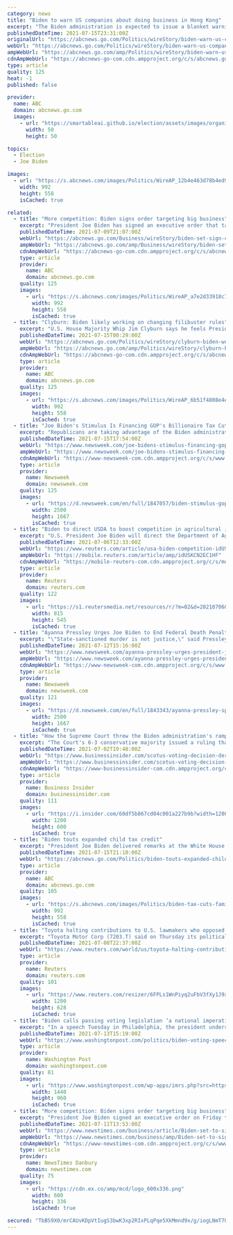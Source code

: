 ```yaml
---
category: news
title: "Biden to warn US companies about doing business in Hong Kong"
excerpt: "The Biden administration is expected to issue a blanket warning to U.S. firms about the risks of doing business in Hong Kong as China continues to clamp down on political and economic freedoms in the"
publishedDateTime: 2021-07-15T23:31:00Z
originalUrl: "https://abcnews.go.com/Politics/wireStory/biden-warn-us-companies-business-hong-kong-78874750"
webUrl: "https://abcnews.go.com/Politics/wireStory/biden-warn-us-companies-business-hong-kong-78874750"
ampWebUrl: "https://abcnews.go.com/amp/Politics/wireStory/biden-warn-us-companies-business-hong-kong-78874750"
cdnAmpWebUrl: "https://abcnews-go-com.cdn.ampproject.org/c/s/abcnews.go.com/amp/Politics/wireStory/biden-warn-us-companies-business-hong-kong-78874750"
type: article
quality: 125
heat: -1
published: false

provider:
  name: ABC
  domain: abcnews.go.com
  images:
    - url: "https://smartableai.github.io/election/assets/images/organizations/abcnews.go.com-50x50.jpg"
      width: 50
      height: 50

topics:
  - Election
  - Joe Biden

images:
  - url: "https://s.abcnews.com/images/Politics/WireAP_12b4e463d78b4ed98190c44b94de1acb_16x9_992.jpg"
    width: 992
    height: 558
    isCached: true

related:
  - title: "More competition: Biden signs order targeting big business"
    excerpt: "President Joe Biden has signed an executive order that targets what he says are anticompetitive practices in tech, health care and other parts of the economy"
    publishedDateTime: 2021-07-09T21:07:00Z
    webUrl: "https://abcnews.go.com/Business/wireStory/biden-set-sign-competition-order-targeting-big-business-78753294"
    ampWebUrl: "https://abcnews.go.com/amp/Business/wireStory/biden-set-sign-competition-order-targeting-big-business-78753294"
    cdnAmpWebUrl: "https://abcnews-go-com.cdn.ampproject.org/c/s/abcnews.go.com/amp/Business/wireStory/biden-set-sign-competition-order-targeting-big-business-78753294"
    type: article
    provider:
      name: ABC
      domain: abcnews.go.com
    quality: 125
    images:
      - url: "https://s.abcnews.com/images/Politics/WireAP_a7e2d33918c74bc9a985b5ab24747cce_16x9_992.jpg"
        width: 992
        height: 558
        isCached: true
  - title: "Clyburn: Biden likely working on changing filibuster rules"
    excerpt: "U.S. House Majority Whip Jim Clyburn says he feels President Joe Biden is likely working behind the scenes to tweak Senate rules so the filibuster can’t be used on legislation pertaining to election l"
    publishedDateTime: 2021-07-15T00:29:00Z
    webUrl: "https://abcnews.go.com/Politics/wireStory/clyburn-biden-working-changing-filibuster-rules-78852976"
    ampWebUrl: "https://abcnews.go.com/amp/Politics/wireStory/clyburn-biden-working-changing-filibuster-rules-78852976"
    cdnAmpWebUrl: "https://abcnews-go-com.cdn.ampproject.org/c/s/abcnews.go.com/amp/Politics/wireStory/clyburn-biden-working-changing-filibuster-rules-78852976"
    type: article
    provider:
      name: ABC
      domain: abcnews.go.com
    quality: 125
    images:
      - url: "https://s.abcnews.com/images/Politics/WireAP_6b51f4808e4e42cf93063aae3609886f_16x9_992.jpg"
        width: 992
        height: 558
        isCached: true
  - title: "Joe Biden's Stimulus Is Financing GOP's Billionaire Tax Cuts"
    excerpt: "Republicans are taking advantage of the Biden administration's refusal to enforce a law designed to make sure stimulus money isn't used for tax breaks."
    publishedDateTime: 2021-07-15T17:54:00Z
    webUrl: "https://www.newsweek.com/joe-bidens-stimulus-financing-gops-billionaire-tax-cuts-1610196"
    ampWebUrl: "https://www.newsweek.com/joe-bidens-stimulus-financing-gops-billionaire-tax-cuts-1610196?amp=1"
    cdnAmpWebUrl: "https://www-newsweek-com.cdn.ampproject.org/c/s/www.newsweek.com/joe-bidens-stimulus-financing-gops-billionaire-tax-cuts-1610196?amp=1"
    type: article
    provider:
      name: Newsweek
      domain: newsweek.com
    quality: 125
    images:
      - url: "https://d.newsweek.com/en/full/1847057/biden-stimulus-gop-billionaire-tax-cuts.jpg"
        width: 2500
        height: 1667
        isCached: true
  - title: "Biden to direct USDA to boost competition in agricultural industries - source"
    excerpt: "U.S. President Joe Biden will direct the Department of Agriculture to adopt new rules to boost competition in agricultural industries in an upcoming executive action from the White House, a source familiar with the situation said."
    publishedDateTime: 2021-07-06T12:33:00Z
    webUrl: "https://www.reuters.com/article/usa-biden-competition-idUSL2N2OI14M"
    ampWebUrl: "https://mobile.reuters.com/article/amp/idUSKCN2EC1HF"
    cdnAmpWebUrl: "https://mobile-reuters-com.cdn.ampproject.org/c/s/mobile.reuters.com/article/amp/idUSKCN2EC1HF"
    type: article
    provider:
      name: Reuters
      domain: reuters.com
    quality: 122
    images:
      - url: "https://s1.reutersmedia.net/resources/r/?m=02&d=20210706&t=2&i=1568043730&w=&fh=545px&fw=&ll=&pl=&sq=&r=LYNXNPEH650R0"
        width: 815
        height: 545
        isCached: true
  - title: "Ayanna Pressley Urges Joe Biden to End Federal Death Penalty by Executive Order"
    excerpt: "\"State-sanctioned murder is not justice,\" said Pressley, as she called on the president to commute the sentences of all inmates on federal death row."
    publishedDateTime: 2021-07-12T15:16:00Z
    webUrl: "https://www.newsweek.com/ayanna-pressley-urges-president-joe-biden-end-federal-death-penalty-executive-order-1608814"
    ampWebUrl: "https://www.newsweek.com/ayanna-pressley-urges-president-joe-biden-end-federal-death-penalty-executive-order-1608814?amp=1"
    cdnAmpWebUrl: "https://www-newsweek-com.cdn.ampproject.org/c/s/www.newsweek.com/ayanna-pressley-urges-president-joe-biden-end-federal-death-penalty-executive-order-1608814?amp=1"
    type: article
    provider:
      name: Newsweek
      domain: newsweek.com
    quality: 121
    images:
      - url: "https://d.newsweek.com/en/full/1843343/ayanna-pressley-speaks-boston.jpg"
        width: 2500
        height: 1667
        isCached: true
  - title: "How the Supreme Court threw the Biden administration's ramped-up voting rights agenda off the rails"
    excerpt: "The Court's 6-3 conservative majority issued a ruling that erodes the key voting law that has protected Black voters from discrimination."
    publishedDateTime: 2021-07-02T19:48:00Z
    webUrl: "https://www.businessinsider.com/scotus-voting-decision-derails-dem-biden-admin-voting-rights-push-2021-7"
    ampWebUrl: "https://www.businessinsider.com/scotus-voting-decision-derails-dem-biden-admin-voting-rights-push-2021-7?amp"
    cdnAmpWebUrl: "https://www-businessinsider-com.cdn.ampproject.org/c/s/www.businessinsider.com/scotus-voting-decision-derails-dem-biden-admin-voting-rights-push-2021-7?amp"
    type: article
    provider:
      name: Business Insider
      domain: businessinsider.com
    quality: 111
    images:
      - url: "https://i.insider.com/60df5b867cd04c001a227b9b?width=1200&format=jpeg"
        width: 1200
        height: 600
        isCached: true
  - title: "Biden touts expanded child tax credit"
    excerpt: "President Joe Biden delivered remarks at the White House as his administration rolled out its expanded child tax credit on Thursday."
    publishedDateTime: 2021-07-15T21:10:00Z
    webUrl: "https://abcnews.go.com/Politics/biden-touts-expanded-child-tax-credit/story?id=78865759"
    type: article
    provider:
      name: ABC
      domain: abcnews.go.com
    quality: 105
    images:
      - url: "https://s.abcnews.com/images/Politics/biden-tax-cuts-families2-01-gty-iwb-210715_1626368271101_hpMain_16x9_992.jpg"
        width: 992
        height: 558
        isCached: true
  - title: "Toyota halting contributions to U.S. lawmakers who opposed Biden certification"
    excerpt: "Toyota Motor Corp (7203.T) said on Thursday its political action committee will halt donations to U.S. lawmakers that voted against U.S. President Joe Biden's election certification in January."
    publishedDateTime: 2021-07-08T22:37:00Z
    webUrl: "https://www.reuters.com/world/us/toyota-halting-contributions-us-lawmakers-who-opposed-biden-certification-2021-07-08/"
    type: article
    provider:
      name: Reuters
      domain: reuters.com
    quality: 101
    images:
      - url: "https://www.reuters.com/resizer/6FPLs1WnPiyq2uFbV3fXy1J9xls=/1200x628/smart/filters:quality(80)/cloudfront-us-east-2.images.arcpublishing.com/reuters/K3SFBBZQAJO5TBXQ73O22JJ2ZA.jpg"
        width: 1200
        height: 628
        isCached: true
  - title: "Biden calls passing voting legislation ‘a national imperative’ and castigates voting restrictions based on ‘a big lie’"
    excerpt: "In a speech Tuesday in Philadelphia, the president underscored how the “denial of the right to vote” is “grounded in autocracy, undemocratic, un-American and unpatriotic,” a White House official said."
    publishedDateTime: 2021-07-13T15:19:00Z
    webUrl: "https://www.washingtonpost.com/politics/biden-voting-speech/2021/07/13/afd91f7a-e3d9-11eb-8aa5-5662858b696e_story.html"
    type: article
    provider:
      name: Washington Post
      domain: washingtonpost.com
    quality: 81
    images:
      - url: "https://www.washingtonpost.com/wp-apps/imrs.php?src=https://arc-anglerfish-washpost-prod-washpost.s3.amazonaws.com/public/DQAAYLHEDMI6XJA6ZBCCYIJ7VA.jpg&w=1440"
        width: 1440
        height: 960
        isCached: true
  - title: "More competition: Biden signs order targeting big business"
    excerpt: "President Joe Biden signed an executive order on Friday targeting what he labeled anticompetitive practices in tech, health care and other parts of the economy, declaring it would fortify an American ideal “that true capitalism depends on fair and open competition."
    publishedDateTime: 2021-07-11T13:53:00Z
    webUrl: "https://www.newstimes.com/business/article/Biden-set-to-sign-competition-order-targeting-big-16303599.php"
    ampWebUrl: "https://www.newstimes.com/business/amp/Biden-set-to-sign-competition-order-targeting-big-16303599.php"
    cdnAmpWebUrl: "https://www-newstimes-com.cdn.ampproject.org/c/s/www.newstimes.com/business/amp/Biden-set-to-sign-competition-order-targeting-big-16303599.php"
    type: article
    provider:
      name: NewsTimes Danbury
      domain: newstimes.com
    quality: 75
    images:
      - url: "https://cdn.ex.co/amp/mcd/logo_600x336.png"
        width: 600
        height: 336
        isCached: true

secured: "TbBS9X0/mrCAUvKDpVtIugS3bwK3xp2RIxPLqPqe5XkMmnd9x/g/iogLNmT7UsJMXfJaEjcBEYSs5WceFOGDH+3Y4FGSXrAHTdolMKCq6OevCmPRi96VQqBs2edCALLRSk1yGl6x5sHvod2WBSBkZc4mv70nXIpSlM1Cx34jNgx+yvTA680ygSiwTY7ew2neHezx/2i2ybHUWEFfUMbuIP3xFIty4DU/1Uqywixlt68x1YvU9eBEigkJ2b1JhHM2xLfVUqUrW4BoV/tOVcPEHsgwg0u7cfNljqORL635SABtqUv37l0+L2P9SA3aFbcMmRF7iXVIztM9UCxHqF2/L/3+IiZs2wOenOQk22aIDoI=;xM8WIrzAMq31otAHDYtnWg=="
---
```


